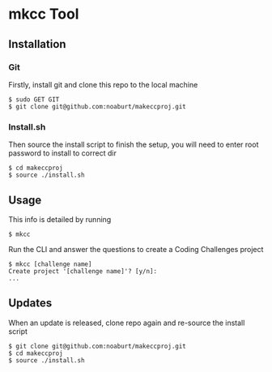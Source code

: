 
# mkcc Tool

## Installation

### Git

Firstly, install git and clone this repo to the local machine
```
$ sudo GET GIT
$ git clone git@github.com:noaburt/makeccproj.git
```

### Install.sh

Then source the install script to finish the setup, you will need to enter root password to install to correct dir
```
$ cd makeccproj
$ source ./install.sh
```

## Usage

This info is detailed by running
```
$ mkcc
```

Run the CLI and answer the questions to create a Coding Challenges project
```
$ mkcc [challenge name]
Create project '[challenge name]'? [y/n]:
...
```

## Updates

When an update is released, clone repo again and re-source the install script
```
$ git clone git@github.com:noaburt/makeccproj.git
$ cd makeccproj
$ source ./install.sh
```